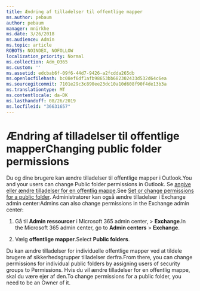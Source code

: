 ```yaml
---
title: Ændring af tilladelser til offentlige mapper
ms.author: pebaum
author: pebaum
manager: mnirkhe
ms.date: 3/26/2018
ms.audience: Admin
ms.topic: article
ROBOTS: NOINDEX, NOFOLLOW
localization_priority: Normal
ms.collection: Adm_O365
ms.custom: ''
ms.assetid: edcbab6f-09f6-44d7-9426-a2fcdda265db
ms.openlocfilehash: bc08ef6df1afb98653bb682302433d532d64c6ea
ms.sourcegitcommit: 7101e29c3c890ee23dc10a10d608f90f4de13b3a
ms.translationtype: MT
ms.contentlocale: da-DK
ms.lasthandoff: 08/26/2019
ms.locfileid: "36631657"
---
```

# <a name="changing-public-folder-permissions"></a><span data-ttu-id="59a6d-102">Ændring af tilladelser til offentlige mapper</span><span class="sxs-lookup"><span data-stu-id="59a6d-102">Changing public folder permissions</span></span>

<span data-ttu-id="59a6d-103">Du og dine brugere kan ændre tilladelser til offentlige mapper i Outlook.</span><span class="sxs-lookup"><span data-stu-id="59a6d-103">You and your users can change Public folder permissions in Outlook.</span></span> <span data-ttu-id="59a6d-104">Se [angive eller ændre tilladelser for en offentlig mappe](https://support.office.com/article/set-or-change-permissions-for-a-public-folder-b2e0440c-7873-48ec-9ff2-b1a20b723005).</span><span class="sxs-lookup"><span data-stu-id="59a6d-104">See [Set or change permissions for a public folder](https://support.office.com/article/set-or-change-permissions-for-a-public-folder-b2e0440c-7873-48ec-9ff2-b1a20b723005).</span></span> <span data-ttu-id="59a6d-105">Administratorer kan også ændre tilladelser i Exchange admin center:</span><span class="sxs-lookup"><span data-stu-id="59a6d-105">Admins can also change permissions in the Exchange admin center:</span></span>
  
1.  <span data-ttu-id="59a6d-106">Gå til **Admin ressourcer** i Microsoft 365 admin center, \> **Exchange**.</span><span class="sxs-lookup"><span data-stu-id="59a6d-106">In the Microsoft 365 admin center, go to **Admin centers** \> **Exchange**.</span></span>
    
2. <span data-ttu-id="59a6d-107">Vælg **offentlige mapper**.</span><span class="sxs-lookup"><span data-stu-id="59a6d-107">Select **Public folders**.</span></span>
    
<span data-ttu-id="59a6d-108">Du kan ændre tilladelser for individuelle offentlige mapper ved at tildele brugere af sikkerhedsgrupper tilladelser derfra.</span><span class="sxs-lookup"><span data-stu-id="59a6d-108">From there, you can change permissions for individual public folders by assigning users of security groups to Permissions.</span></span> <span data-ttu-id="59a6d-109">Hvis du vil ændre tilladelser for en offentlig mappe, skal du være ejer af den.</span><span class="sxs-lookup"><span data-stu-id="59a6d-109">To change permissions for a public folder, you need to be an Owner of it.</span></span>
  

